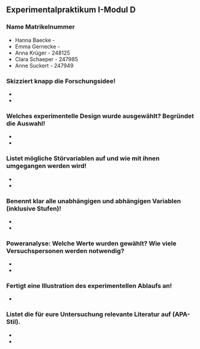 ## **Experimentalpraktikum I-Modul D**

### Name	Matrikelnummer 

* Hanna Baecke - 	
* Emma Gernecke -
* Anna Krüger -	248125
* Clara Schaeper - 247985
* Anne Suckert - 247949	
	
### Skizziert knapp die Forschungsidee!
* 
*

### Welches experimentelle Design wurde ausgewählt? Begründet die Auswahl!
*
*

### Listet mögliche Störvariablen auf und wie mit ihnen umgegangen werden wird!
*
*

### Benennt klar alle unabhängigen und abhängigen Variablen (inklusive Stufen)!
*
*

### Poweranalyse: Welche Werte wurden gewählt? Wie viele Versuchspersonen werden notwendig?
*
*

### Fertigt eine Illustration des experimentellen Ablaufs an!
*

### Listet die für eure Untersuchung relevante Literatur auf (APA-Stil).
*
*
